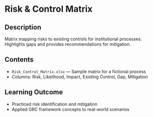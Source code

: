 # Risk & Control Matrix

## Description
Matrix mapping risks to existing controls for institutional processes. Highlights gaps and provides recommendations for mitigation.

## Contents
- `Risk_Control_Matrix.xlsx` — Sample matrix for a fictional process
- Columns: Risk, Likelihood, Impact, Existing Control, Gap, Mitigation

## Learning Outcome
- Practiced risk identification and mitigation
- Applied GRC framework concepts to real-world scenarios

